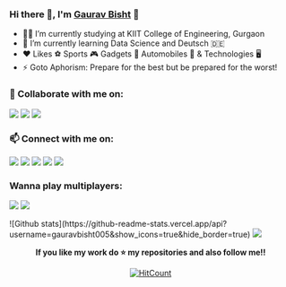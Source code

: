 ### Hi there 👋, I'm [Gaurav Bisht](https://github.com/gauravbisht005) :adult:


- 👨‍🎓 I’m currently studying at KIIT College of Engineering, Gurgaon
- 🌱 I’m currently learning Data Science and Deutsch :de:
- :heart: Likes :soccer: Sports :video_game: Gadgets :iphone: Automobiles :blue_car: & Technologies :desktop_computer:
- ⚡ Goto Aphorism: Prepare for the best but be prepared for the worst!


### 👯 Collaborate with me on: 
[<img src="https://www.vectorlogo.zone/logos/kaggle/kaggle-ar21.svg">](https://www.kaggle.com/gauravbisht005) [<img src="https://www.vectorlogo.zone/logos/youtube/youtube-ar21.svg">](https://youtube.com/channel/UCZPFwk2SZJQKDYdjLNQb1Ug) [<img src="https://www.vectorlogo.zone/logos/codepen/codepen-ar21.svg">](https://codepen.io/gauravbisht005)


### 📫 Connect with me on: 
[<img src="https://www.vectorlogo.zone/logos/linkedin/linkedin-ar21.svg">](https://www.linkedin.com/in/gauravbisht005) [<img src="https://www.vectorlogo.zone/logos/twitter/twitter-ar21.svg">](https://twitter.com/Jarvis_Me) [<img src="https://www.vectorlogo.zone/logos/instagram/instagram-ar21.svg">](https://www.instagram.com/gaurav_bisht17/) 
[<img src="https://www.vectorlogo.zone/logos/facebook/facebook-ar21.svg">](https://www.facebook.com/gaurav.bisht17) [<img src="https://www.vectorlogo.zone/logos/discordapp/discordapp-ar21.svg">](https://discord.com/channels/@Me_Jarvis#2831)


### Wanna play multiplayers:
[<img src="https://www.vectorlogo.zone/logos/steampowered/steampowered-ar21.svg">](https://steamcommunity.com/profiles/76561198840742986/) [<img src="https://www.vectorlogo.zone/logos/xbox/xbox-ar21.svg">](https://account.xbox.com/en-in/Profile?xr=socialtwistnav)

<p>  
![Github stats](https://github-readme-stats.vercel.app/api?username=gauravbisht005&show_icons=true&hide_border=true)


<a align="right" href="https://github.com/gauravbisht005">
  <img src="https://github-readme-stats.vercel.app/api/top-langs/?username=gauravbisht005&show_icons=true&hide_border=tru" />
</a></p>


<div align="center">


**If you like my work do :star: my repositories and also follow me!!**


[![HitCount](http://hits.dwyl.com/gauravbisht005/gauravbisht005.svg)](http://hits.dwyl.com/gauravbisht005/gauravbisht005)
 
</div>
